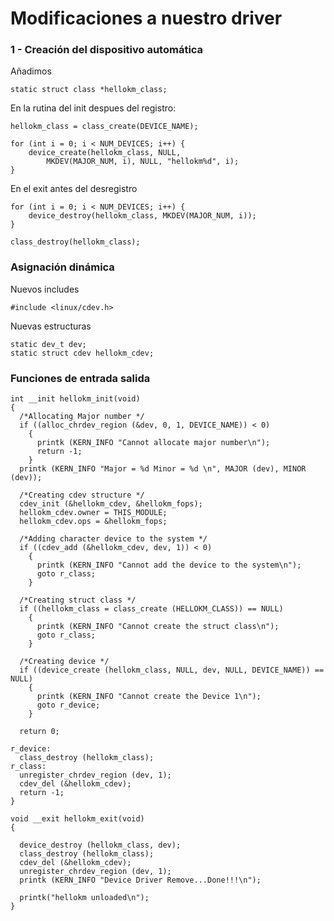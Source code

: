 # Modificaciones a nuestro driver

### 1 - Creación del dispositivo automática

Añadimos 

	static struct class *hellokm_class;

En la rutina del init despues del registro:

	hellokm_class = class_create(DEVICE_NAME);
	
	for (int i = 0; i < NUM_DEVICES; i++) {
		device_create(hellokm_class, NULL,
		    MKDEV(MAJOR_NUM, i), NULL, "hellokm%d", i);
	}

En el exit antes del desregistro

	for (int i = 0; i < NUM_DEVICES; i++) {
		device_destroy(hellokm_class, MKDEV(MAJOR_NUM, i));
	}
	
	class_destroy(hellokm_class);


### Asignación dinámica

Nuevos includes

	#include <linux/cdev.h>

Nuevas estructuras

	static dev_t dev;
	static struct cdev hellokm_cdev;


### Funciones de entrada salida

	int __init hellokm_init(void)
	{
	  /*Allocating Major number */
	  if ((alloc_chrdev_region (&dev, 0, 1, DEVICE_NAME)) < 0)
	    {
	      printk (KERN_INFO "Cannot allocate major number\n");
	      return -1;
	    }
	  printk (KERN_INFO "Major = %d Minor = %d \n", MAJOR (dev), MINOR (dev));

	  /*Creating cdev structure */
	  cdev_init (&hellokm_cdev, &hellokm_fops);
	  hellokm_cdev.owner = THIS_MODULE;
	  hellokm_cdev.ops = &hellokm_fops;

	  /*Adding character device to the system */
	  if ((cdev_add (&hellokm_cdev, dev, 1)) < 0)
	    {
	      printk (KERN_INFO "Cannot add the device to the system\n");
	      goto r_class;
	    }

	  /*Creating struct class */
	  if ((hellokm_class = class_create (HELLOKM_CLASS)) == NULL)
	    {
	      printk (KERN_INFO "Cannot create the struct class\n");
	      goto r_class;
	    }

	  /*Creating device */
	  if ((device_create (hellokm_class, NULL, dev, NULL, DEVICE_NAME)) == NULL)
	    {
	      printk (KERN_INFO "Cannot create the Device 1\n");
	      goto r_device;
	    }

	  return 0;

	r_device:
	  class_destroy (hellokm_class);
	r_class:
	  unregister_chrdev_region (dev, 1);
	  cdev_del (&hellokm_cdev);
	  return -1;
	}

	void __exit hellokm_exit(void)
	{

	  device_destroy (hellokm_class, dev);
	  class_destroy (hellokm_class);
	  cdev_del (&hellokm_cdev);
	  unregister_chrdev_region (dev, 1);
	  printk (KERN_INFO "Device Driver Remove...Done!!!\n");

	  printk("hellokm unloaded\n");
	}
	



